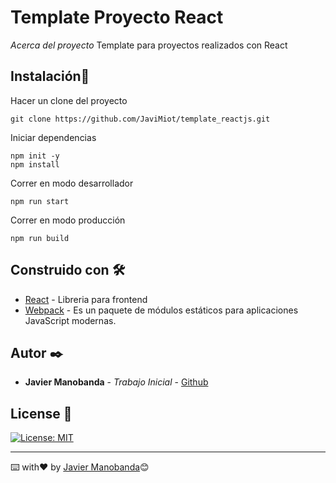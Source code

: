 # Template Proyecto React

_Acerca del proyecto_
Template para proyectos realizados con React

## Instalación🚀
Hacer un clone del proyecto

```shell
git clone https://github.com/JaviMiot/template_reactjs.git
```
Iniciar dependencias
```shell
npm init -y
npm install
```

Correr en modo desarrollador
```shell
npm run start
```


Correr en modo producción
```shell
npm run build
```

## Construido con 🛠️

* [React](https://reactjs.org/) - Libreria para frontend
* [Webpack](https://webpack.js.org/) - Es un paquete de módulos estáticos para aplicaciones JavaScript modernas.

## Autor ✒️


* **Javier Manobanda** - *Trabajo Inicial* - [Github](https://github.com/JaviMiot/)


## License 📄
[![License: MIT](https://img.shields.io/badge/License-MIT-yellow.svg)](https://opensource.org/licenses/MIT)

---
⌨️ with❤️ by [Javier Manobanda](https://github.com/JaviManobanda)😊